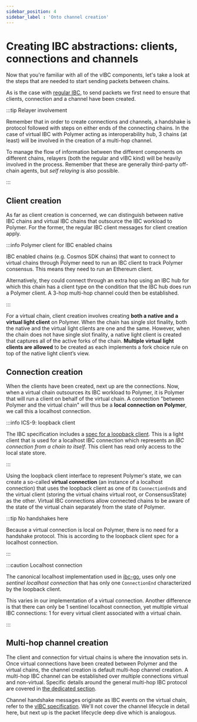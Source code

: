 ```yaml
---
sidebar_position: 4
sidebar_label : 'Onto channel creation'
---
```


# Creating IBC abstractions: clients, connections and channels

<!-- TODO: add diagrams -->

Now that you're familiar with all of the vIBC components, let's take a look at the steps that are needed to start sending packets between chains.

As is the case with [regular IBC](../ibc/ibc.md), to send packets we first need to ensure that clients, connection and a channel have been created.

:::tip Relayer involvement

Remember that in order to create connections and channels, a handshake is protocol followed with steps on either ends of the connecting chains. In the case of virtual IBC with Polymer acting as interoperability hub, 3 chains (at least) will be involved in the creation of a multi-hop channel.

To manage the flow of information between the different components on different chains, relayers (both the regular and vIBC kind) will be heavily involved in the process. Remember that these are generally third-party off-chain agents, but _self relaying_ is also possible.

:::

## Client creation

As far as client creation is concerned, we can distinguish between native IBC chains and virtual IBC chains that outsource the IBC workload to Polymer. For the former, the regular IBC client messages for client creation apply.

:::info Polymer client for IBC enabled chains

IBC enabled chains (e.g. Cosmos SDK chains) that want to connect to virtual chains through Polymer need to run an IBC client to track Polymer consensus. This means they need to run an Ethereum client.

Alternatively, they could connect through an extra hop using an IBC hub for which this chain has a client type on the condition that the IBC hub does run a Polymer client. A 3-hop multi-hop channel could then be established.

:::

For a virtual chain, client creation involves creating **both a native and a virtual light client** on Polymer. When the chain has single slot finality, both the native and the virtual light clients are one and the same. However, when the chain does not have single slot finality, a native light client is created that captures all of the active forks of the chain. **Multiple virtual light clients are allowed** to be created as each implements a fork choice rule on top of the native light client’s view.

## Connection creation

When the clients have been created, next up are the connections. Now, when a virtual chain outsources its IBC workload to Polymer, it is Polymer that will run a client on behalf of the virtual chain. A connection "between Polymer and the virtual chain" will thus be a **local connection on Polymer**, we call this a localhost connection.

:::info ICS-9: loopback client

The IBC specification includes a [spec for a loopback client](https://github.com/cosmos/ibc/tree/main/spec/client/ics-009-loopback-cilent). This is a light client that is used for a localhost IBC connection which represents an _IBC connection from a chain to itself_. This client has read only access to the local state store.

:::

Using the loopback client interface to represent Polymer's state, we can create a so-called **virtual connection** (an instance of a localhost connection) that uses the loopback client as one of its `ConnectionEnd`s and the virtual client (storing the virtual chains virtual root, or ConsensusState) as the other. Virtual IBC connections allow connected chains to be aware of the state of the virtual chain separately from the state of Polymer.

:::tip No handshakes here

Because a virtual connection is local on Polymer, there is no need for a handshake protocol. This is according to the loopback client spec for a localhost connection.

:::

:::caution Localhost connection

The canonical localhost implementation used in [ibc-go](https://github.com/cosmos/ibc-go/tree/main/modules/light-clients/09-localhost), uses only one _sentinel localhost connection_ that has only one `ConnectionEnd` characterized by the loopback client.

This varies in our implementation of a virtual connection. Another difference is that there can only be 1 sentinel localhost connection, yet multiple virtual IBC connections: 1 for every virtual client associated with a virtual chain.

:::

## Multi-hop channel creation

The client and connection for virtual chains is where the innovation sets in. Once virtual connections have been created between Polymer and the virtual chains, the channel creation is default multi-hop channel creation. A multi-hop IBC channel can be established over multiple connections virtual and non-virtual. Specific details around the general multi-hop IBC protocol are covered in [the dedicated section](../ibc/multi-hop.md). 

Channel handshake messages originate as IBC events on the virtual chain, refer to the [vIBC specification](https://github.com/polymerdao/polymerase/blob/main/chain/docs/vibc/vibc-api-spec.md). We'll not cover the channel lifecycle in detail here, but next up is the packet lifecycle deep dive which is analogous.
